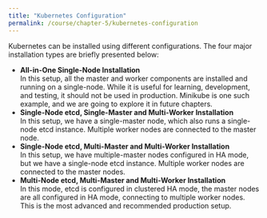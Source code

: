 ```yaml
---
title: "Kubernetes Configuration"
permalink: /course/chapter-5/kubernetes-configuration
---
```

Kubernetes can be installed using different configurations. The four major installation types are briefly presented below:

-   **All-in-One Single-Node Installation**\
    In this setup, all the master and worker components are installed and running on a single-node. While it is useful for learning, development, and testing, it should not be used in production. Minikube is one such example, and we are going to explore it in future chapters.
-   **Single-Node etcd, Single-Master and Multi-Worker Installation**\
    In this setup, we have a single-master node, which also runs a single-node etcd instance. Multiple worker nodes are connected to the master node.
-   **Single-Node etcd, Multi-Master and Multi-Worker Installation**\
    In this setup, we have multiple-master nodes configured in HA mode, but we have a single-node etcd instance. Multiple worker nodes are connected to the master nodes.
-   **Multi-Node etcd, Multi-Master and Multi-Worker Installation**\
    In this mode, etcd is configured in clustered HA mode, the master nodes are all configured in HA mode, connecting to multiple worker nodes. This is the most advanced and recommended production setup.